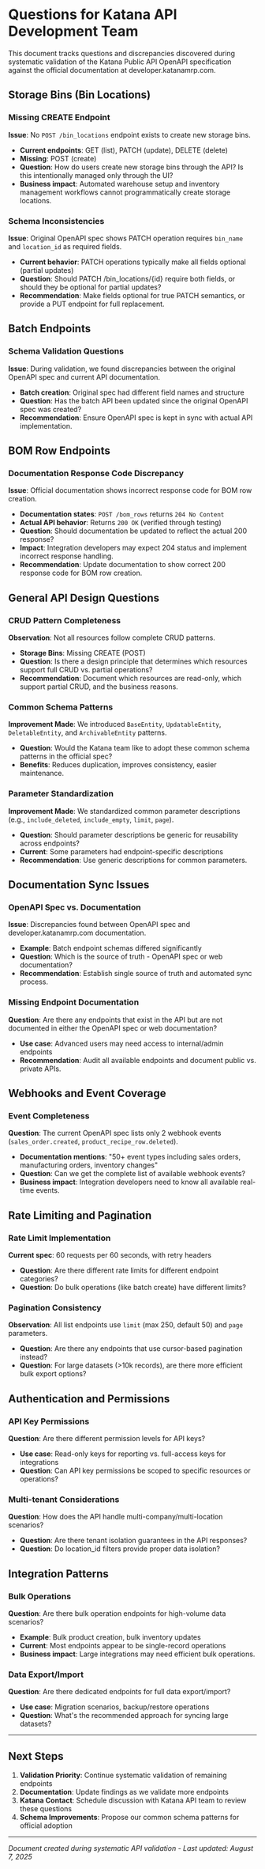 # Questions for Katana API Development Team

This document tracks questions and discrepancies discovered during systematic validation
of the Katana Public API OpenAPI specification against the official documentation at
developer.katanamrp.com.

## Storage Bins (Bin Locations)

### Missing CREATE Endpoint

**Issue**: No `POST /bin_locations` endpoint exists to create new storage bins.

- **Current endpoints**: GET (list), PATCH (update), DELETE (delete)
- **Missing**: POST (create)
- **Question**: How do users create new storage bins through the API? Is this
  intentionally managed only through the UI?
- **Business impact**: Automated warehouse setup and inventory management workflows
  cannot programmatically create storage locations.

### Schema Inconsistencies

**Issue**: Original OpenAPI spec shows PATCH operation requires `bin_name` and
`location_id` as required fields.

- **Current behavior**: PATCH operations typically make all fields optional (partial
  updates)
- **Question**: Should PATCH /bin_locations/{id} require both fields, or should they be
  optional for partial updates?
- **Recommendation**: Make fields optional for true PATCH semantics, or provide a PUT
  endpoint for full replacement.

## Batch Endpoints

### Schema Validation Questions

**Issue**: During validation, we found discrepancies between the original OpenAPI spec
and current API documentation.

- **Batch creation**: Original spec had different field names and structure
- **Question**: Has the batch API been updated since the original OpenAPI spec was
  created?
- **Recommendation**: Ensure OpenAPI spec is kept in sync with actual API
  implementation.

## BOM Row Endpoints

### Documentation Response Code Discrepancy

**Issue**: Official documentation shows incorrect response code for BOM row creation.

- **Documentation states**: `POST /bom_rows` returns `204 No Content`
- **Actual API behavior**: Returns `200 OK` (verified through testing)
- **Question**: Should documentation be updated to reflect the actual 200 response?
- **Impact**: Integration developers may expect 204 status and implement incorrect
  response handling.
- **Recommendation**: Update documentation to show correct 200 response code for BOM row
  creation.

## General API Design Questions

### CRUD Pattern Completeness

**Observation**: Not all resources follow complete CRUD patterns.

- **Storage Bins**: Missing CREATE (POST)
- **Question**: Is there a design principle that determines which resources support full
  CRUD vs. partial operations?
- **Recommendation**: Document which resources are read-only, which support partial
  CRUD, and the business reasons.

### Common Schema Patterns

**Improvement Made**: We introduced `BaseEntity`, `UpdatableEntity`, `DeletableEntity`,
and `ArchivableEntity` patterns.

- **Question**: Would the Katana team like to adopt these common schema patterns in the
  official spec?
- **Benefits**: Reduces duplication, improves consistency, easier maintenance.

### Parameter Standardization

**Improvement Made**: We standardized common parameter descriptions (e.g.,
`include_deleted`, `include_empty`, `limit`, `page`).

- **Question**: Should parameter descriptions be generic for reusability across
  endpoints?
- **Current**: Some parameters had endpoint-specific descriptions
- **Recommendation**: Use generic descriptions for common parameters.

## Documentation Sync Issues

### OpenAPI Spec vs. Documentation

**Issue**: Discrepancies found between OpenAPI spec and developer.katanamrp.com
documentation.

- **Example**: Batch endpoint schemas differed significantly
- **Question**: Which is the source of truth - OpenAPI spec or web documentation?
- **Recommendation**: Establish single source of truth and automated sync process.

### Missing Endpoint Documentation

**Question**: Are there any endpoints that exist in the API but are not documented in
either the OpenAPI spec or web documentation?

- **Use case**: Advanced users may need access to internal/admin endpoints
- **Recommendation**: Audit all available endpoints and document public vs. private
  APIs.

## Webhooks and Event Coverage

### Event Completeness

**Question**: The current OpenAPI spec lists only 2 webhook events
(`sales_order.created`, `product_recipe_row.deleted`).

- **Documentation mentions**: "50+ event types including sales orders, manufacturing
  orders, inventory changes"
- **Question**: Can we get the complete list of available webhook events?
- **Business impact**: Integration developers need to know all available real-time
  events.

## Rate Limiting and Pagination

### Rate Limit Implementation

**Current spec**: 60 requests per 60 seconds, with retry headers

- **Question**: Are there different rate limits for different endpoint categories?
- **Question**: Do bulk operations (like batch create) have different limits?

### Pagination Consistency

**Observation**: All list endpoints use `limit` (max 250, default 50) and `page`
parameters.

- **Question**: Are there any endpoints that use cursor-based pagination instead?
- **Question**: For large datasets (>10k records), are there more efficient bulk export
  options?

## Authentication and Permissions

### API Key Permissions

**Question**: Are there different permission levels for API keys?

- **Use case**: Read-only keys for reporting vs. full-access keys for integrations
- **Question**: Can API key permissions be scoped to specific resources or operations?

### Multi-tenant Considerations

**Question**: How does the API handle multi-company/multi-location scenarios?

- **Question**: Are there tenant isolation guarantees in the API responses?
- **Question**: Do location_id filters provide proper data isolation?

## Integration Patterns

### Bulk Operations

**Question**: Are there bulk operation endpoints for high-volume data scenarios?

- **Example**: Bulk product creation, bulk inventory updates
- **Current**: Most endpoints appear to be single-record operations
- **Business impact**: Large integrations may need efficient bulk operations.

### Data Export/Import

**Question**: Are there dedicated endpoints for full data export/import?

- **Use case**: Migration scenarios, backup/restore operations
- **Question**: What's the recommended approach for syncing large datasets?

______________________________________________________________________

## Next Steps

1. **Validation Priority**: Continue systematic validation of remaining endpoints
1. **Documentation**: Update findings as we validate more endpoints
1. **Katana Contact**: Schedule discussion with Katana API team to review these
   questions
1. **Schema Improvements**: Propose our common schema patterns for official adoption

______________________________________________________________________

*Document created during systematic API validation - Last updated: August 7, 2025*
